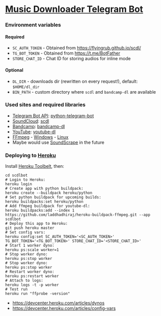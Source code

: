 # [Music Downloader Telegram Bot](https://t.me/scdlbot)

### Environment variables
#### Required
- `SC_AUTH_TOKEN` - Obtained from https://flyingrub.github.io/scdl/
- `TG_BOT_TOKEN` - Obtained from https://t.me/BotFather
- `STORE_CHAT_ID` - Chat ID for storing audios for inline mode

#### Optional
- `DL_DIR` - downloads dir (rewritten on every request!), default: `$HOME/dl_dir`
- `BIN_PATH` - custom directory where `scdl` and `bandcamp-dl` are available

### Used sites and required libraries
- [Telegram Bot API](https://core.telegram.org/bots/api): [python-telegram-bot](https://github.com/python-telegram-bot/python-telegram-bot)
- [SoundCloud](https://soundcloud.com): [scdl](https://github.com/flyingrub/scdl)
- [Bandcamp](https://bandcamp.com): [bandcamp-dl](https://github.com/iheanyi/bandcamp-dl)
- [YouTube](https://www.youtube.com/): [youtube-dl](https://rg3.github.io/youtube-dl)
- [FFmpeg](https://ffmpeg.org) - [Windows](https://ffmpeg.zeranoe.com/builds/) - [Linux](https://johnvansickle.com/ffmpeg/)
- Maybe would use [SoundScrape](https://github.com/Miserlou/SoundScrape) in the future


### Deploying to [Heroku](https://heroku.com/)

Install [Heroku Toolbelt](https://toolbelt.heroku.com/), then:

```
cd scdlbot
# Login to Heroku:
heroku login
# Create app with python buildpack:
heroku create --buildpack heroku/python
# Set python buildpack for upcoming builds:
heroku buildpacks:set heroku/python
# Add ffmpeg buildpack for youtube-dl:
heroku buildpacks:add --index 1 https://github.com/laddhadhiraj/heroku-buildpack-ffmpeg.git --app scdlbot
# Deploy this app to Heroku:
git push heroku master
# Set config vars:
heroku config:set SC_AUTH_TOKEN='<SC_AUTH_TOKEN>' TG_BOT_TOKEN='<TG_BOT_TOKEN>' STORE_CHAT_ID='<STORE_CHAT_ID>'
# Start 1 worker dyno:
heroku ps:scale worker=1
# Stop worker dyno:
heroku ps:stop worker
# Stop worker dyno:
heroku ps:stop worker
# Restart worker dyno:
heroku ps:restart worker
# Attach to logs:
heroku logs -t -p worker
# Test run
heroku run "ffprobe -version"
```

- https://devcenter.heroku.com/articles/dynos
- https://devcenter.heroku.com/articles/config-vars